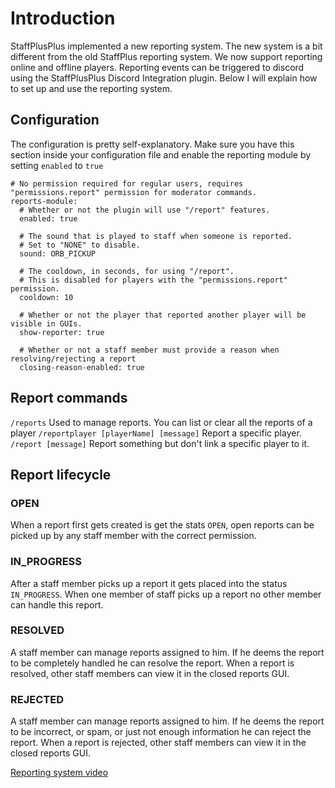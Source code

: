 # Introduction

StaffPlusPlus implemented a new reporting system. The new system is a bit different from the old StaffPlus reporting system.
We now support reporting online and offline players. Reporting events can be triggered to discord using the StaffPlusPlus Discord Integration plugin. Below I will explain how to set up and use the reporting system.

## Configuration

The configuration is pretty self-explanatory.
Make sure you have this section inside your configuration file and enable the reporting module by setting `enabled` to `true`

```
# No permission required for regular users, requires "permissions.report" permission for moderator commands.
reports-module:
  # Whether or not the plugin will use "/report" features.
  enabled: true

  # The sound that is played to staff when someone is reported.
  # Set to "NONE" to disable.
  sound: ORB_PICKUP

  # The cooldown, in seconds, for using "/report".
  # This is disabled for players with the "permissions.report" permission.
  cooldown: 10

  # Whether or not the player that reported another player will be visible in GUIs.
  show-reporter: true

  # Whether or not a staff member must provide a reason when resolving/rejecting a report
  closing-reason-enabled: true
```

## Report commands

`/reports` Used to manage reports. You can list or clear all the reports of a player
`/reportplayer [playerName] [message]` Report a specific player.
`/report [message]` Report something but don't link a specific player to it.

## Report lifecycle

### OPEN
When a report first gets created is get the stats `OPEN`, open reports can be picked up by any staff member with the correct permission.

### IN_PROGRESS
After a staff member picks up a report it gets placed into the status `IN_PROGRESS`. When one member of staff picks up a report no other member can handle this report.

### RESOLVED
A staff member can manage reports assigned to him. If he deems the report to be completely handled he can resolve the report. 
When a report is resolved, other staff members can view it in the closed reports GUI.

### REJECTED
A staff member can manage reports assigned to him. If he deems the report to be incorrect, or spam, or just not enough information he can reject the report. When a report is rejected, other staff members can view it in the closed reports GUI.


[Reporting system video](https://www.youtube.com/watch?v=laP10VM29TM) 